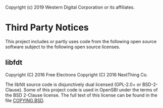 Copyright (c) 2019 Western Digital Corporation or its affiliates.

Third Party Notices
===================

This project includes or partly uses code from the following open source
software subject to the following open source licenses.

libfdt
------

Copyright (C) 2016 Free Electrons
Copyright (C) 2016 NextThing Co.

The libfdt source code is disjunctively dual licensed (GPL-2.0+ or
BSD-2-Clause). Some of this project code is used in OpenSBI under the terms of
the BSD 2-Clause license. The full text of this license can be found in the
file [COPYING.BSD](COPYING.BSD).


